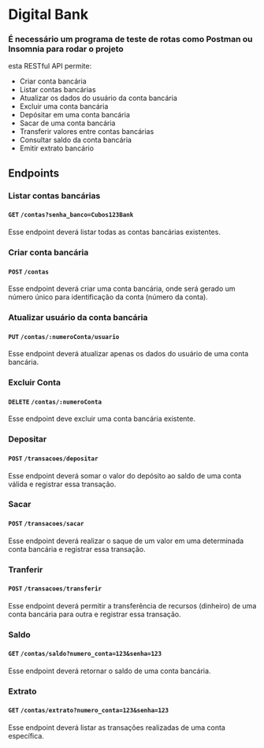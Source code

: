 # Digital Bank

### É necessário um programa de teste de rotas como Postman ou Insomnia para rodar o projeto

esta RESTful API permite:

-   Criar conta bancária
-   Listar contas bancárias
-   Atualizar os dados do usuário da conta bancária
-   Excluir uma conta bancária
-   Depósitar em uma conta bancária
-   Sacar de uma conta bancária
-   Transferir valores entre contas bancárias
-   Consultar saldo da conta bancária
-   Emitir extrato bancário


## Endpoints

### Listar contas bancárias

#### `GET` `/contas?senha_banco=Cubos123Bank`

Esse endpoint deverá listar todas as contas bancárias existentes.


### Criar conta bancária

#### `POST` `/contas`

Esse endpoint deverá criar uma conta bancária, onde será gerado um número único para identificação da conta (número da conta).


### Atualizar usuário da conta bancária

#### `PUT` `/contas/:numeroConta/usuario`

Esse endpoint deverá atualizar apenas os dados do usuário de uma conta bancária.


### Excluir Conta

#### `DELETE` `/contas/:numeroConta`

Esse endpoint deve excluir uma conta bancária existente.


### Depositar

#### `POST` `/transacoes/depositar`

Esse endpoint deverá somar o valor do depósito ao saldo de uma conta válida e registrar essa transação.


### Sacar

#### `POST` `/transacoes/sacar`

Esse endpoint deverá realizar o saque de um valor em uma determinada conta bancária e registrar essa transação.


### Tranferir

#### `POST` `/transacoes/transferir`

Esse endpoint deverá permitir a transferência de recursos (dinheiro) de uma conta bancária para outra e registrar essa transação.


### Saldo

#### `GET` `/contas/saldo?numero_conta=123&senha=123`

Esse endpoint deverá retornar o saldo de uma conta bancária.


### Extrato

#### `GET` `/contas/extrato?numero_conta=123&senha=123`

Esse endpoint deverá listar as transações realizadas de uma conta específica.

